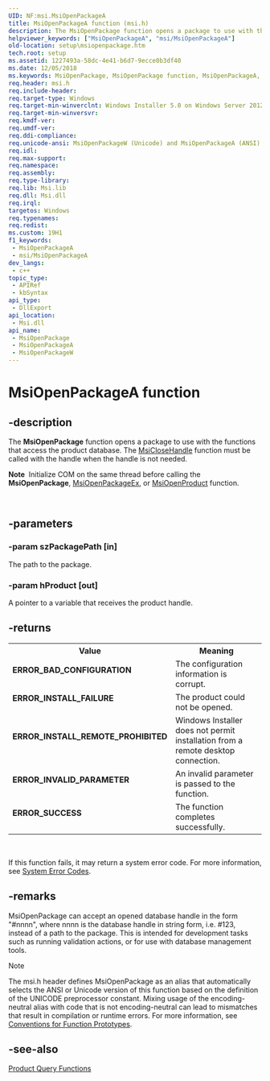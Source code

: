 ```yaml
---
UID: NF:msi.MsiOpenPackageA
title: MsiOpenPackageA function (msi.h)
description: The MsiOpenPackage function opens a package to use with the functions that access the product database. (ANSI)
helpviewer_keywords: ["MsiOpenPackageA", "msi/MsiOpenPackageA"]
old-location: setup\msiopenpackage.htm
tech.root: setup
ms.assetid: 1227493a-58dc-4e41-b6d7-9ecce0b3df40
ms.date: 12/05/2018
ms.keywords: MsiOpenPackage, MsiOpenPackage function, MsiOpenPackageA, MsiOpenPackageW, _msi_msiopenpackage, msi/MsiOpenPackage, msi/MsiOpenPackageA, msi/MsiOpenPackageW, setup.msiopenpackage
req.header: msi.h
req.include-header: 
req.target-type: Windows
req.target-min-winverclnt: Windows Installer 5.0 on Windows Server 2012, Windows 8, Windows Server 2008 R2 or Windows 7. Windows Installer 4.0 or Windows Installer 4.5 on   Windows Server 2008 or Windows Vista. Windows Installer on Windows Server 2003 or Windows XP. See the Windows Installer Run-Time Requirements for information about the minimum Windows service pack that is required by a Windows Installer version.
req.target-min-winversvr: 
req.kmdf-ver: 
req.umdf-ver: 
req.ddi-compliance: 
req.unicode-ansi: MsiOpenPackageW (Unicode) and MsiOpenPackageA (ANSI)
req.idl: 
req.max-support: 
req.namespace: 
req.assembly: 
req.type-library: 
req.lib: Msi.lib
req.dll: Msi.dll
req.irql: 
targetos: Windows
req.typenames: 
req.redist: 
ms.custom: 19H1
f1_keywords:
 - MsiOpenPackageA
 - msi/MsiOpenPackageA
dev_langs:
 - c++
topic_type:
 - APIRef
 - kbSyntax
api_type:
 - DllExport
api_location:
 - Msi.dll
api_name:
 - MsiOpenPackage
 - MsiOpenPackageA
 - MsiOpenPackageW
---
```


# MsiOpenPackageA function


## -description

The 
<b>MsiOpenPackage</b> function opens a package to use with the functions that access the product database. The 
<a href="/windows/desktop/api/msi/nf-msi-msiclosehandle">MsiCloseHandle</a> function must be called with the handle when the handle is not needed. <div class="alert"><b>Note</b>  Initialize COM on the same thread before calling the  <b>MsiOpenPackage</b>, <a href="/windows/desktop/api/msi/nf-msi-msiopenpackageexa">MsiOpenPackageEx</a>, or <a href="/windows/desktop/api/msi/nf-msi-msiopenproducta">MsiOpenProduct</a> function.</div>
<div> </div>

## -parameters

### -param szPackagePath [in]

The path to the package.

### -param hProduct [out]

A pointer to a variable that receives the product handle.

## -returns

<table>
<tr>
<th>Value</th>
<th>Meaning</th>
</tr>
<tr>
<td width="40%">
<dl>
<dt><b>ERROR_BAD_CONFIGURATION</b></dt>
</dl>
</td>
<td width="60%">
The configuration information is corrupt.

</td>
</tr>
<tr>
<td width="40%">
<dl>
<dt><b>ERROR_INSTALL_FAILURE</b></dt>
</dl>
</td>
<td width="60%">
The product could not be opened.

</td>
</tr>
<tr>
<td width="40%">
<dl>
<dt><b>ERROR_INSTALL_REMOTE_PROHIBITED</b></dt>
</dl>
</td>
<td width="60%">
Windows Installer does not permit installation from a remote desktop connection.

</td>
</tr>
<tr>
<td width="40%">
<dl>
<dt><b>ERROR_INVALID_PARAMETER</b></dt>
</dl>
</td>
<td width="60%">
An invalid parameter is passed to the function.

</td>
</tr>
<tr>
<td width="40%">
<dl>
<dt><b>ERROR_SUCCESS</b></dt>
</dl>
</td>
<td width="60%">
The function completes successfully.

</td>
</tr>
</table>
 

If this function fails, it may return a system error code. For more information, see 
<a href="/windows/desktop/Debug/system-error-codes">System Error Codes</a>.

## -remarks

MsiOpenPackage can accept an opened database handle in the form "#nnnn", where nnnn is the database handle in string form, i.e. #123, instead of a path to the package. This is intended for development tasks such as running validation actions, or for use with database management tools.





> [!NOTE]
> The msi.h header defines MsiOpenPackage as an alias that automatically selects the ANSI or Unicode version of this function based on the definition of the UNICODE preprocessor constant. Mixing usage of the encoding-neutral alias with code that is not encoding-neutral can lead to mismatches that result in compilation or runtime errors. For more information, see [Conventions for Function Prototypes](/windows/win32/intl/conventions-for-function-prototypes).

## -see-also

<a href="/windows/desktop/Msi/installer-function-reference">Product Query Functions</a>
